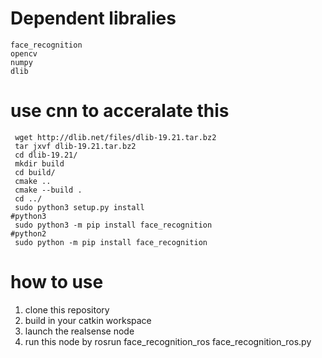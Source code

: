 # Dependent libralies
    face_recognition
    opencv
    numpy
    dlib

# use cnn to acceralate this
     wget http://dlib.net/files/dlib-19.21.tar.bz2
     tar jxvf dlib-19.21.tar.bz2
     cd dlib-19.21/
     mkdir build
     cd build/
     cmake ..
     cmake --build .
     cd ../
     sudo python3 setup.py install
    #python3
     sudo python3 -m pip install face_recognition
    #python2
     sudo python -m pip install face_recognition
     

# how to use
1. clone this repository
2. build in your catkin workspace
3. launch the realsense node
4. run this node by
     rosrun face_recognition_ros face_recognition_ros.py
     


